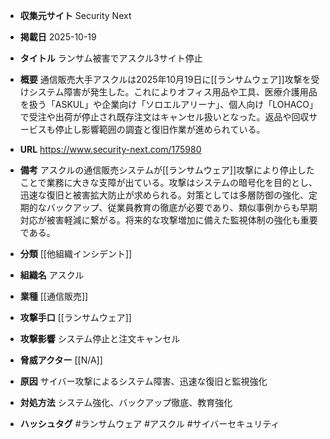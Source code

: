 - **収集元サイト**
Security Next

- **掲載日**
2025-10-19

- **タイトル**
ランサム被害でアスクル3サイト停止

- **概要**
通信販売大手アスクルは2025年10月19日に[[ランサムウェア]]攻撃を受けシステム障害が発生した。これによりオフィス用品や工具、医療介護用品を扱う「ASKUL」や企業向け「ソロエルアリーナ」、個人向け「LOHACO」で受注や出荷が停止され既存注文はキャンセル扱いとなった。返品や回収サービスも停止し影響範囲の調査と復旧作業が進められている。

- **URL**
https://www.security-next.com/175980

- **備考**
アスクルの通信販売システムが[[ランサムウェア]]攻撃により停止したことで業務に大きな支障が出ている。攻撃はシステムの暗号化を目的とし、迅速な復旧と被害拡大防止が求められる。対策としては多層防御の強化、定期的なバックアップ、従業員教育の徹底が必要であり、類似事例からも早期対応が被害軽減に繋がる。将来的な攻撃増加に備えた監視体制の強化も重要である。

- **分類**
[[他組織インシデント]]

- **組織名**
アスクル

- **業種**
[[通信販売]]

- **攻撃手口**
[[ランサムウェア]]

- **攻撃影響**
システム停止と注文キャンセル

- **脅威アクター**
[[N/A]]

- **原因**
サイバー攻撃によるシステム障害、迅速な復旧と監視強化

- **対処方法**
システム強化、バックアップ徹底、教育強化

- **ハッシュタグ**
#ランサムウェア #アスクル #サイバーセキュリティ
